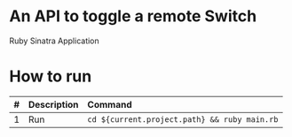 # An API to toggle a remote Switch

Ruby Sinatra Application

# How to run

| #       | Description           | Command  |
| :------------- |:-------------| :-----|
| 1      | Run | `cd ${current.project.path} && ruby main.rb` |
